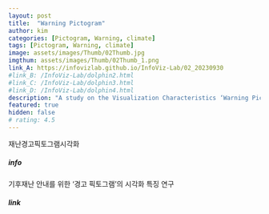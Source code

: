 ```yaml
---
layout: post
title:  "Warning Pictogram"
author: kim
categories: [Pictogram, Warning, climate]
tags: [Pictogram, Warning, climate]
image: assets/images/Thumb/02Thumb.jpg
imgthum: assets/images/Thumb/02Thumb_1.png
link_A: https://infovizlab.github.io/InfoViz-Lab/02_20230930
#link_B: /InfoViz-Lab/dolphin2.html
#link_C: /InfoViz-Lab/dolphin3.html
#link_D: /InfoViz-Lab/dolphin4.html
description: "A study on the Visualization Characteristics ‘Warning Pictogram’ for climate disaster guidance"
featured: true
hidden: false
# rating: 4.5
---
```


재난경고픽토그램시각화

##### info
기후재난 안내를 위한 ‘경고 픽토그램’의 시각화 특징 연구

##### link

